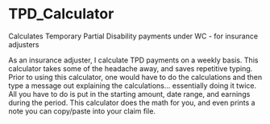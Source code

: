 # TPD_Calculator
Calculates Temporary Partial Disability payments under WC - for insurance adjusters



As an insurance adjuster, I calculate TPD payments on a weekly basis. This calculator takes some of the headache away, and saves repetitive typing. Prior to using this calculator, one would have to do the calculations and then type a message out explaining the calculations... essentially doing it twice.
All you have to do is put in the starting amount, date range, and earnings during the period. 
This calculator does the math for you, and even prints a note you can copy/paste into your claim file.
